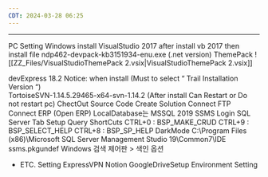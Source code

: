 ```yaml
---
CDT: 2024-03-28 06:25
---
```

---
PC Setting
Windows install
VisualStudio 2017
after install vb 2017
then install file
ndp462-devpack-kb3151934-enu.exe (.net version)
ThemePack
![[ZZ_Files/VisualStudioThemePack 2.vsix|VisualStudioThemePack 2.vsix]]

devExpress 18.2
Notice: when install (Must to select “ Trail Installation Version “)  
TortoiseSVN-1.14.5.29465-x64-svn-1.14.2 (After install Can Restart or Do not restart pc)
ChectOut Source Code
Create Solution
Connect FTP
Connect ERP (Open ERP)
LocalDatabase는 MSSQL 2019
SSMS
Login SQL Server
Tab Setup
Query ShortCuts
CTRL+0 : BSP_MAKE_CRUD
CTRL+9 : BSP_SELECT_HELP
CTRL+8 : BSP_SP_HELP
DarkMode
C:\Program Files (x86)\Microsoft SQL Server Management Studio 19\Common7\IDE
ssms.pkgundef
Windows 검색
제어판 > 색인 옵션
- ETC. Setting
ExpressVPN
Notion
GoogleDriveSetup
Environment Setting